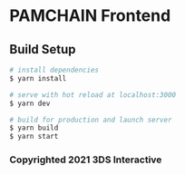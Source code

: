 # PAMCHAIN Frontend

## Build Setup

```bash
# install dependencies
$ yarn install

# serve with hot reload at localhost:3000
$ yarn dev

# build for production and launch server
$ yarn build
$ yarn start
```

### Copyrighted 2021 3DS Interactive
